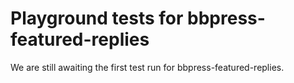 # Playground tests for bbpress-featured-replies
We are still awaiting the first test run for bbpress-featured-replies.
